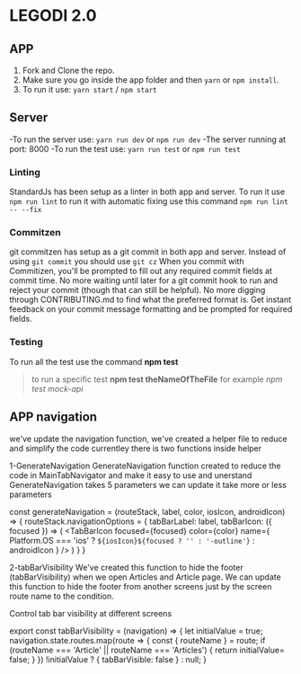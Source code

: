 # LEGODI 2.0

## APP

1. Fork and Clone the repo.
2. Make sure you go inside the app folder and then `yarn` or `npm install`.
3. To run it use: `yarn start` / `npm start`

## Server
-To run the server use: `yarn run dev` or `npm run dev`
-The server running at port: 8000
-To run the test use: `yarn run test` or `npm run test`

### Linting
StandardJs has been setup as a linter in both app and server.
To run it use `npm run lint` to run it with automatic fixing use this command `npm run lint -- --fix`

### Commitzen
git commitzen has setup as a git commit in both app and server.
Instead of using `git commit` you should use `git cz`
When you commit with Commitizen, you'll be prompted to fill out any required commit fields at commit time. No more waiting until later for a git commit hook to run and reject your commit (though that can still be helpful). No more digging through CONTRIBUTING.md to find what the preferred format is. Get instant feedback on your commit message formatting and be prompted for required fields.


### Testing
To run all the test use the command **npm test**

> to run a specific test **npm test theNameOfTheFile** for example *npm test mock-api*

## APP navigation 
we've update the navigation function, we've created a helper file to reduce and simplify the code currentley there is two functions inside helper

1-GenerateNavigation
GenerateNavigation function created to reduce the code in MainTabNavigator and make it easy to use and unerstand
GenerateNavigation takes 5 parameters we can update it take more or less parameters

const generateNavigation = (routeStack, label, color, iosIcon, androidIcon) => {
  routeStack.navigationOptions = {
    tabBarLabel: label,
    tabBarIcon: ({ focused }) => (
      <TabBarIcon
        focused={focused}
        color={color}
        name={
          Platform.OS === 'ios'
            ? `${iosIcon}${focused ? '' : '-outline'}`
            : androidIcon
        }
      />
    )
  }
}

2-tabBarVisibility
We've created this function to hide the footer (tabBarVisibility) when we open Articles and Article page.
We can update this function to hide the footer from another screens just by the screen route name to the condition.

Control tab bar visibility at different screens

export const tabBarVisibility =  (navigation) => {
  let initialValue = true;
  navigation.state.routes.map(route => {
    const { routeName } = route;
    if (routeName === 'Article' || routeName === 'Articles') {
      return initialValue= false;
    }
  })
  !initialValue ? { tabBarVisible: false } : null;
}